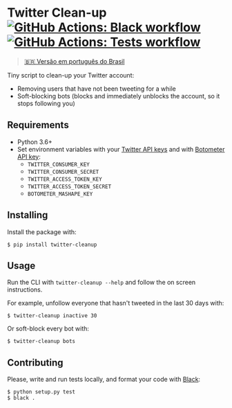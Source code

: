 # Twitter Clean-up [![GitHub Actions: Black workflow](https://github.com/cuducos/twitter-cleanup/workflows/Black/badge.svg)]() [![GitHub Actions: Tests workflow](https://github.com/cuducos/twitter-cleanup/workflows/Tests/badge.svg)]()

> [🇧🇷 Versão em português do Brasil](docs/README.pt-BR.md)

Tiny script to clean-up your Twitter account:

* Removing users that have not been tweeting for a while
* Soft-blocking bots (blocks and immediately unblocks the account, so it stops following you)

## Requirements


* Python 3.6+
* Set environment variables with your [Twitter API keys](https://apps.twitter.com/) and with [Botometer API key](https://rapidapi.com/OSoMe/api/botometer):
    * `TWITTER_CONSUMER_KEY`
    * `TWITTER_CONSUMER_SECRET`
    * `TWITTER_ACCESS_TOKEN_KEY`
    * `TWITTER_ACCESS_TOKEN_SECRET`
    * `BOTOMETER_MASHAPE_KEY`

## Installing


Install the package with:

```console
$ pip install twitter-cleanup
```

Usage
-----

Run the CLI with `twitter-cleanup --help` and follow the on screen instructions.

For example, unfollow everyone that hasn't tweeted in the last 30 days with:

```console
$ twitter-cleanup inactive 30
```

Or soft-block every bot with:

```
$ twitter-cleanup bots
```

Contributing
------------

Please, write and run tests locally, and format your code with [Black](https://github.com/ambv/black>):

```console
$ python setup.py test
$ black .
```